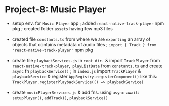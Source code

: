 # Project-8: Music Player
- setup env. for `Music Player` app ; added `react-native-track-player` npm pkg ; created folder `assets` having few mp3 files
<br><br>
- created file `constants.ts` from where we are `exporting` an array of objects that contains metadata of audio files ; `import { Track } from 'react-native-track-player'` npm pkg
<br><br>
- create file `playbackServices.js` in `root dir.` & import `TrackPlayer` from `react-native-track-player`,` playListData` from `constants.ts` and create `async` fn `playbackService()` ; in `index.js` import `TrackPlayer` & `playbackService` & register `AppRegistry.registerComponent()` like this: `TrackPlayer.registerPlaybackService(() => playbackService)`
<br><br>
- create `musicPlayerServices.js` & add fns. using `async-await`: `setupPlayer()`, `addTrack()`, `playbackService()`